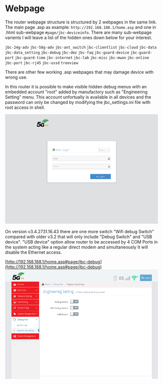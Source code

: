 # Webpage

The router webpage structure is structured by 2 webpages in the same link. The main page .asp as example: `http://192.168.188.1/home.asp` and one in .html sub-webpage `#page/jbc-deviceinfo`.
There are many sub-webpage varients I will leave a list of the hidden ones down below for your interest. 

`jbc-24g-adv` `jbc-58g-adv` `jbc-ant_switch` `jbc-clientlist` `jbc-cloud` `jbc-data` `jbc-data_setting` `jbc-debug` `jbc-dmz` `jbc-faq` `jbc-guard-device` `jbc-guard-port` `jbc-guard-time` `jbc-internet` `jbc-lab` `jbc-misc` `jbc-mwan` `jbc-online` `jbc-port` `jbc-rj45` `jbc-ussd` `treeview`

There are other few working .asp webpages that may damage device with wrong use.

In this router it is possible to make visible hidden debug menus with an embedded account "root" added by manufactory such as "Engineering Setting" menu. This account unfortually is available in all devices and the password can only be changed by modifying the jbc_settings.ini file with root access in shell.

![login as root](https://github.com/leandroadonis86/5G-CPE_NR500-EA-Router/blob/main/Secrets/Webpage/login_asroot.png)

On version v3.4.2731.16.43 there are one more switch "Wifi debug Switch" compared with older v3.2 that will only include "Debug Switch" and "USB device". 
"USB device" option allow router to be accessed by 4 COM Ports in the system acting like a regular direct modem and simultaneously It will disable the Ethernet access.

[http://192.168.188.1/home.asp#page/jbc-debug](http://192.168.188.1/home.asp#page/jbc-debug)
![engineering setting](https://github.com/leandroadonis86/5G-CPE_NR500-EA-Router/blob/main/Secrets/Webpage/engineering_setting.png)


